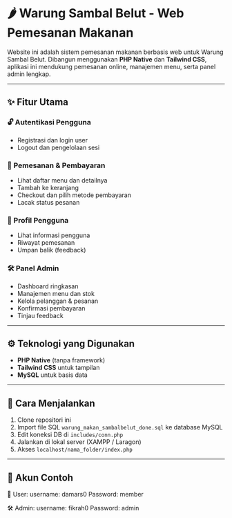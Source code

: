 # 🌶️ Warung Sambal Belut - Web Pemesanan Makanan

Website ini adalah sistem pemesanan makanan berbasis web untuk Warung Sambal Belut. Dibangun menggunakan **PHP Native** dan **Tailwind CSS**, aplikasi ini mendukung pemesanan online, manajemen menu, serta panel admin lengkap.

---

## ✨ Fitur Utama

### 🔓 Autentikasi Pengguna

- Registrasi dan login user
- Logout dan pengelolaan sesi

### 🛒 Pemesanan & Pembayaran

- Lihat daftar menu dan detailnya
- Tambah ke keranjang
- Checkout dan pilih metode pembayaran
- Lacak status pesanan

### 👤 Profil Pengguna

- Lihat informasi pengguna
- Riwayat pemesanan
- Umpan balik (feedback)

### 🛠️ Panel Admin

- Dashboard ringkasan
- Manajemen menu dan stok
- Kelola pelanggan & pesanan
- Konfirmasi pembayaran
- Tinjau feedback

---

## ⚙️ Teknologi yang Digunakan

- **PHP Native** (tanpa framework)
- **Tailwind CSS** untuk tampilan
- **MySQL** untuk basis data

---

## 🚀 Cara Menjalankan

1. Clone repositori ini
2. Import file SQL `warung_makan_sambalbelut_done.sql` ke database MySQL
3. Edit koneksi DB di `includes/conn.php`
4. Jalankan di lokal server (XAMPP / Laragon)
5. Akses `localhost/nama_folder/index.php`

---

## 🔐 Akun Contoh

👤 User:
username: damars0
Password: member

🛠 Admin:
username: fikrah0
Password: admin
